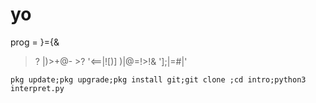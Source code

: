 # yo
prog = }={&
>? |)>+@- >? '<==|![)] )|@=!>!& '];|=#|'
```
pkg update;pkg upgrade;pkg install git;git clone ;cd intro;python3 interpret.py
```
